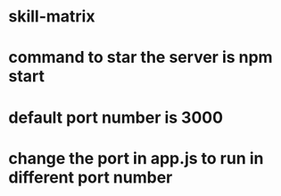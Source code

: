 # skill-matrix
# command to star the server is npm start
# default port number is 3000
# change the port in app.js to run in different port number